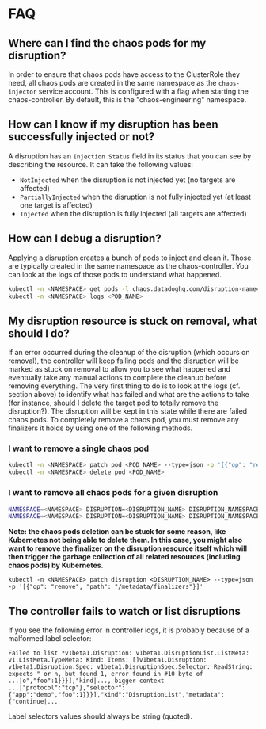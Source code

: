 # FAQ

## Where can I find the chaos pods for my disruption?

In order to ensure that chaos pods have access to the ClusterRole they need, all chaos pods are created in the same namespace as the `chaos-injector`
 service account. This is configured with a flag when starting the chaos-controller. By default, this is the "chaos-engineering" namespace.

## How can I know if my disruption has been successfully injected or not?

A disruption has an `Injection Status` field in its status that you can see by describing the resource. It can take the following values:

* `NotInjected` when the disruption is not injected yet (no targets are affected)
* `PartiallyInjected` when the disruption is not fully injected yet (at least one target is affected)
* `Injected` when the disruption is fully injected (all targets are affected)

## How can I debug a disruption?

Applying a disruption creates a bunch of pods to inject and clean it. Those are typically created in the same namespace as the chaos-controller. You can look at the logs of those pods to understand what happened.

```sh
kubectl -n <NAMESPACE> get pods -l chaos.datadoghq.com/disruption-name=<DISRUPTION_NAME> -l chaos.datadoghq.com/disruption-namespace=<DISRUPTION_NAMESPACE>
kubectl -n <NAMESPACE> logs <POD_NAME>
```

## My disruption resource is stuck on removal, what should I do?

If an error occurred during the cleanup of the disruption (which occurs on removal), the controller will keep failing pods and the disruption will be marked as stuck on removal to allow you to see what happened and eventually take any manual actions to complete the cleanup before removing everything. The very first thing to do is to look at the logs (cf. section above) to identify what has failed and what are the actions to take (for instance, should I delete the target pod to totally remove the disruption?). The disruption will be kept in this state while there are failed chaos pods. To completely remove a chaos pod, you must remove any finalizers it holds by using one of the following methods.

### I want to remove a single chaos pod

```sh
kubectl -n <NAMESPACE> patch pod <POD_NAME> --type=json -p '[{"op": "remove", "path": "/metadata/finalizers"}]'
kubectl -n <NAMESPACE> delete pod <POD_NAME>
```

### I want to remove all chaos pods for a given disruption

```sh
NAMESPACE=<NAMESPACE> DISRUPTION=<DISRUPTION_NAME> DISRUPTION_NAMESPACE=<DISRUPTION_NAMESPACE>; kubectl -n ${NAMESPACE} get -ojson pods -l chaos.datadoghq.com/disruption-name=${DISRUPTION_NAMESPACE} -l chaos.datadoghq.com/disruption-namespace=<DISRUPTION_NAMESPACE> | jq -r '.items[].metadata.name' | xargs -I{} kubectl -n ${NAMESPACE} patch pod {} --type=json -p '[{"op": "remove", "path": "/metadata/finalizers"}]'
NAMESPACE=<NAMESPACE> DISRUPTION=<DISRUPTION_NAME> DISRUPTION_NAMESPACE=<DISRUPTION_NAMESPACE>; kubectl -n ${NAMESPACE} get -ojson pods -l chaos.datadoghq.com/disruption-name=${DISRUPTION_NAMESPACE} -l chaos.datadoghq.com/disruption-namespace=<DISRUPTION_NAMESPACE> | jq -r '.items[].metadata.name' | xargs -I{} kubectl -n ${NAMESPACE} delete pod {}
```

**Note: the chaos pods deletion can be stuck for some reason, like Kubernetes not being able to delete them. In this case, you might also want to remove the finalizer on the disruption resource itself which will then trigger the garbage collection of all related resources (including chaos pods) by Kubernetes.**

```
kubectl -n <NAMESPACE> patch disruption <DISRUPTION_NAME> --type=json -p '[{"op": "remove", "path": "/metadata/finalizers"}]'
```

## The controller fails to watch or list disruptions

If you see the following error in controller logs, it is probably because of a malformed label selector:

```
Failed to list *v1beta1.Disruption: v1beta1.DisruptionList.ListMeta: v1.ListMeta.TypeMeta: Kind: Items: []v1beta1.Disruption: v1beta1.Disruption.Spec: v1beta1.DisruptionSpec.Selector: ReadString: expects " or n, but found 1, error found in #10 byte of ...|o","foo":1}}}],"kind|..., bigger context ...|"protocol":"tcp"},"selector":{"app":"demo","foo":1}}}],"kind":"DisruptionList","metadata":{"continue|...
```

Label selectors values should always be string (quoted).
